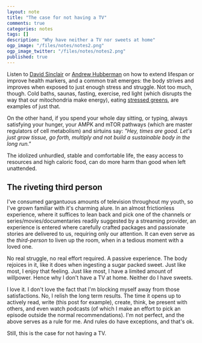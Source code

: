 ```yaml
---
layout: note
title: "The case for not having a TV"
comments: true
categories: notes
tags: []
description: "Why have neither a TV nor sweets at home"
ogp_image: "/files/notes/notes2.png"
ogp_image_twitter: "/files/notes/notes2.png"
published: true
---
```


Listen to [David Sinclair](https://www.youtube.com/@DavidSinclairPodcast) or [Andrew Hubberman](https://www.youtube.com/@hubermanlab) on how to extend lifespan or improve health markers, and a common trait emerges: the body strives and improves when exposed to just enough stress and struggle. Not too much, though. Cold baths, saunas, fasting, exercise, red light (which disrupts the way that our mitochondria make energy), eating [stressed greens](https://www.youtube.com/watch?v=DO8FJ8i02Xo), are examples of just that.

On the other hand, if you spend your whole day sitting, or typing, always satisfying your hunger, your AMPK and mTOR pathways (which are master regulators of cell metabolism) and sirtuins say: *"Hey, times are good. Let's just grow tissue, go forth, multiply and not build a sustainable body in the long run."*

The idolized unhurdled, stable and comfortable life, the easy access to resources and high caloric food, can do more harm than good when left unattended.

## The riveting third person

I've consumed gargantuous amounts of television throughout my youth, so I've grown familiar with it's charming alure. In an almost frictionless experience, where it suffices to lean back and pick one of the channels or series/movies/documentaries readily suggested by a streaming provider, an experience is entered where carefully crafted packages and passionate stories are delivered to us, requiring only our attention. It can even serve as the *third-person* to liven up the room, when in a tedious moment with a loved one.

No real struggle, no real effort required. A passive experience. The body rejoices in it, like it does when ingesting a sugar packed sweet. Just like most, I enjoy that feeling. Just like most, I have a limited amount of willpower. Hence why I don't have a TV at home. Neither do I have sweets.

I love it. I don't love the fact that I'm blocking myself away from those satisfactions. No, I relish the long term results. The time it opens up to actively read, write (this post for example), create, think, be present with others, and even watch podcasts (of which I make an effort to pick an episode outside the normal recommendations). I'm not perfect, and the above serves as a rule for me. And rules do have exceptions, and that's ok. 

Still, this is the case for not having a TV.